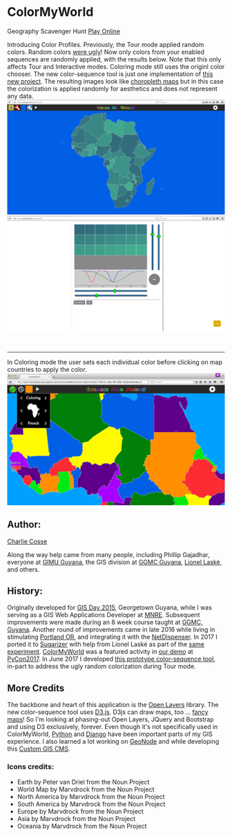 # ColorMyWorld
Geography Scavenger Hunt [Play Online](https://ccosse.github.io/colormyworld/)

Introducing Color Profiles.  Previously, the Tour mode applied random colors.
Random colors [were ugly](img/ugly_random_colors.png)!  Now only colors from
your enabled sequences are randomly applied, with the results below.  Note that
this only affects Tour and Interactive modes.  Coloring mode still uses the
originl color chooser.  The new color-sequence tool is just one implementation
of [this new project](https://github.com/cdbrissac/colorcfg). The resulting images
look like [choropleth maps](https://en.wikipedia.org/wiki/Choropleth_map) but in
this case the colorization is applied randomly for aesthetics and does not
represent any data.
<br>
<img src='img/colorcfg-062717e.png'/>
<img src='img/colorcfg-062717d.png'/>

<br>
<hr>
In Coloring mode the user sets each individual color before clicking on map
countries to apply the color.
<img src='img/colormyworld-v0.3.png'/>


## Author:
[Charlie Cosse](http://github.com/ccosse/)

Along the way help came from many people, including Phillip Gajadhar,
everyone at [GIMU Guyana](http://data.gim.gov.gy),
the GIS division at [GGMC Guyana](http://www.ggmc.gov.gy/),
[Lionel Laské](https://github.com/llaske), and others.

## History:
Originally developed for [GIS Day 2015](https://www.facebook.com/search/top/?q=GIS%20Day%20colormyworld), Georgetown Guyana, while I was serving as
a GIS Web Applications Developer at [MNRE](https://www.nre.gov.gy/).
Subsequent improvements were made during an 8 week course taught at [GGMC, Guyana](http://www.ggmc.gov.gy/).
Another round of improvements came in late 2016 while living in stimulating [Portland OR](https://www.meetup.com/cities/us/or/portland/tech/), and integrating it with the [NetDispenser](https://netdispenser.github.io/). In 2017 I ported it to [Sugarizer](http://sugarizer.org/) with help from Lionel Laské as part of the [same experiment](https://netdispenser.github.io/). [ColorMyWorld](https://github.com/ccosse/colormyworld) was a featured activity in
[our demo](https://us.pycon.org/2017/schedule/presentation/643/) at [PyCon2017](https://flic.kr/y/2GSVF7K).
In June 2017 I developed [this prototype color-sequence tool](https://github.com/cdbrissac/colorcfg), in-part to address the ugly random colorization during Tour mode.

## More Credits
The backbone and heart of this application is the [Open Layers](http://openlayers.org/) library.
The new color-sequence tool uses [D3.js](http://d3js.org).  D3js can draw maps, too ... [fancy maps](https://www.jasondavies.com/maps/)!
So I'm looking at phasing-out Open Layers, JQuery and Bootstrap and using D3 exclusively, forever.
Even though it's not specifically used in ColorMyWorld, [Python](http://python.org) and [Django](https://www.djangoproject.com/) have
been important parts of my GIS experience.  I also learned a lot working on [GeoNode](http://geonode.org/)
and while developing this [Custom GIS CMS](http://dev.asymptopia.org/pacmap/).

### Icons credits:
* Earth by Peter van Driel from the Noun Project
* World Map by Marvdrock from the Noun Project
* North America by Marvdrock from the Noun Project
* South America by Marvdrock from the Noun Project
* Europe by Marvdrock from the Noun Project
* Asia by Marvdrock from the Noun Project
* Oceania by Marvdrock from the Noun Project

